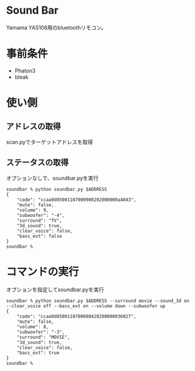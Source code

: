 # Sound Bar

Yamama YAS108用のbluetoothリモコン。

# 事前条件

- Phaton3
- bleak

# 使い側

## アドレスの取得

scan.pyでターゲットアドレスを取得

## ステータスの取得

オプションなしで、soundbar.pyを実行
```
soundbar % python soundbar.py $ADDRESS                                                   
{
    "code": "ccaa0d05001107000900202000000a4043",
    "mute": false,
    "volume": 9,
    "subwoofer": "-4",
    "surround": "TV",
    "3d_sound": true,
    "clear_voice": false,
    "bass_ext": false
}
soundbar %  
```

# コマンドの実行

オプションを指定してsoundbar.pyを実行
```
soundbar % python soundbar.py $ADDRESS --surround movie --sound_3d on --clear_voice off --bass_ext on --volume down --subwoofer up
{
    "code": "ccaa0d0500110700080420200000036027",
    "mute": false,
    "volume": 8,
    "subwoofer": "-3",
    "surround": "MOVIE",
    "3d_sound": true,
    "clear_voice": false,
    "bass_ext": true
}
soundbar % 
```
